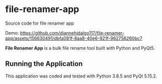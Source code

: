 # file-renamer-app
Source code for file renamer app

Demo:
https://github.com/diannehidalgo117/file-renamer-app/assets/156630491/dbfa081f-8aa8-40e6-921f-962756260bc7

**File Renamer App** is a bulk file rename tool built with Python and PyQt5.

## Running the Application

This application was coded and tested with Python 3.8.5 and PyQt 5.15.2.
